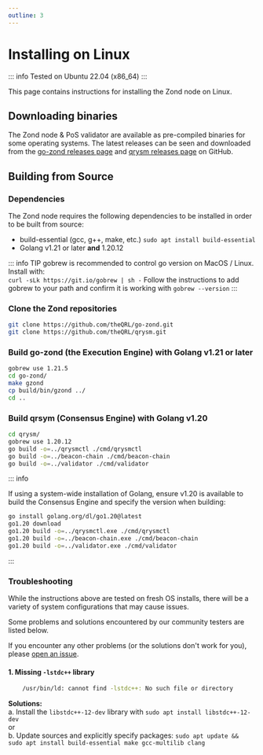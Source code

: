 ```yaml
---
outline: 3
---
```

# Installing on Linux

::: info
Tested on Ubuntu 22.04 (x86_64)
:::

This page contains instructions for installing the Zond node on Linux.

## Downloading binaries

The Zond node & PoS validator are available as pre-compiled binaries for some operating systems. The latest releases can be seen and downloaded from the [go-zond releases page](https://github.com/theQRL/go-zond/releases/) and [qrysm releases page](https://github.com/theQRL/qrysm/releases/) on GitHub.

## Building from Source

### Dependencies

The Zond node requires the following dependencies to be installed in order to be built from source:

- build-essential (gcc, g++, make, etc.) `sudo apt install build-essential`
- Golang v1.21 or later **and** 1.20.12

::: info TIP
gobrew is recommended to control go version on MacOS / Linux. Install with:\
```curl -sLk https://git.io/gobrew | sh -```
Follow the instructions to add gobrew to your path and confirm it is working with ```gobrew --version```
:::

### Clone the Zond repositories

```bash
git clone https://github.com/theQRL/go-zond.git
git clone https://github.com/theQRL/qrysm.git
```

### Build go-zond (the Execution Engine) with Golang v1.21 or later

``` bash
gobrew use 1.21.5
cd go-zond/
make gzond
cp build/bin/gzond ../
cd ..
```

### Build qrsym (Consensus Engine) with Golang v1.20

```bash
cd qrysm/
gobrew use 1.20.12
go build -o=../qrysmctl ./cmd/qrysmctl
go build -o=../beacon-chain ./cmd/beacon-chain
go build -o=../validator ./cmd/validator
```

::: info

If using a system-wide installation of Golang, ensure v1.20 is available to build the Consensus Engine and specify the version when building:

```bash
go install golang.org/dl/go1.20@latest
go1.20 download
go1.20 build -o=../qrysmctl.exe ./cmd/qrysmctl
go1.20 build -o=../beacon-chain.exe ./cmd/beacon-chain
go1.20 build -o=../validator.exe ./cmd/validator
```

:::

### Troubleshooting

While the instructions above are tested on fresh OS installs, there will be a variety of system configurations that may cause issues.

Some problems and solutions encountered by our community testers are listed below.

If you encounter any other problems (or the solutions don't work for you), please [open an issue](https://github.com/theQRL/test-zond/issues).

#### 1. Missing `-lstdc++` library

```bash
    /usr/bin/ld: cannot find -lstdc++: No such file or directory
```

**Solutions:**\
    a. Install the `libstdc++-12-dev` library with `sudo apt install libstdc++-12-dev` \
    or \
    b. Update sources and explicitly specify packages: `sudo apt update && sudo apt install build-essential make gcc-multilib clang`
